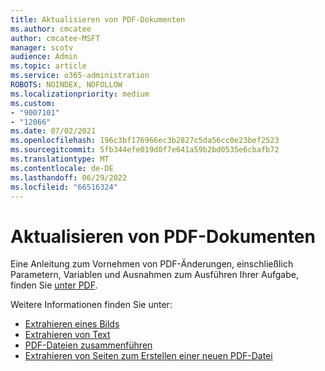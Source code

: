 ```yaml
---
title: Aktualisieren von PDF-Dokumenten
ms.author: cmcatee
author: cmcatee-MSFT
manager: scotv
audience: Admin
ms.topic: article
ms.service: o365-administration
ROBOTS: NOINDEX, NOFOLLOW
ms.localizationpriority: medium
ms.custom:
- "9007101"
- "12066"
ms.date: 07/02/2021
ms.openlocfilehash: 196c3bf176966ec3b2827c5da56cc0e23bef2523
ms.sourcegitcommit: 5fb344efe019d0f7e641a59b2bd0535e6cbafb72
ms.translationtype: MT
ms.contentlocale: de-DE
ms.lasthandoff: 06/29/2022
ms.locfileid: "66516324"
---
```

# <a name="update-pdf-documents"></a>Aktualisieren von PDF-Dokumenten

Eine Anleitung zum Vornehmen von PDF-Änderungen, einschließlich Parametern, Variablen und Ausnahmen zum Ausführen Ihrer Aufgabe, finden Sie [unter PDF](https://docs.microsoft.com/power-automate/desktop-flows/actions-reference/pdf).

Weitere Informationen finden Sie unter:

- [Extrahieren eines Bilds](https://docs.microsoft.com/power-automate/desktop-flows/actions-reference/pdf#pdf-actions)
- [Extrahieren von Text](https://docs.microsoft.com/power-automate/desktop-flows/actions-reference/pdf#extracttextfrompdfaction)
- [PDF-Dateien zusammenführen](https://docs.microsoft.com/power-automate/desktop-flows/actions-reference/pdf#mergefiles)
- [Extrahieren von Seiten zum Erstellen einer neuen PDF-Datei](https://docs.microsoft.com/power-automate/desktop-flows/actions-reference/pdf#extractpages)
